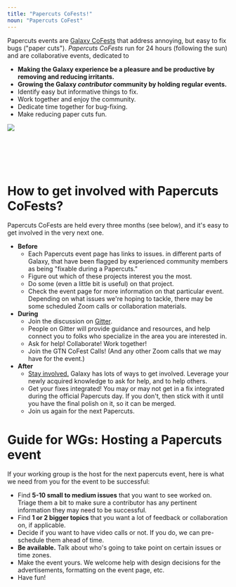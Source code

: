 ```yaml
---
title: "Papercuts CoFests!"
noun: "Papercuts CoFest"
---
```


Papercuts events are [Galaxy CoFests](/events/cofests/) that address annoying, but easy to fix bugs ("paper cuts"). _Papercuts CoFests_ run for 24 hours (following the sun) and are collaborative events, dedicated to

-   **Making the Galaxy experience be a pleasure and be productive by removing and reducing irritants.**
-   **Growing the Galaxy _contributor_ community by holding regular events.**
-   Identify easy but informative things to fix.
-   Work together and enjoy the community.
-   Dedicate time together for bug-fixing.
-   Make reducing paper cuts fun.

<div class="text-center img-sizer autowidth" style="height: 6rem">

![](/images/galaxy-logos/papercuts.png)

</div>

# How to get involved with Papercuts CoFests?

Papercuts CoFests are held every three months (see below), and it's easy to get involved in the very next one.

-   **Before**
    -   Each Papercuts event page has links to issues. in different parts of Galaxy, that have been flagged by experienced community members as being "fixable during a Papercuts."
    -   Figure out which of these projects interest you the most.
    -   Do some (even a little bit is useful) on that project.
    -   Check the event page for more information on that particular event. Depending on what issues we're hoping to tackle, there may be some scheduled Zoom calls or collaboration materials.
-   **During**
    -   Join the discussion on [Gitter](https://gitter.im/galaxyproject/Lobby).
    -   People on Gitter will provide guidance and resources, and help connect you to folks who specialize in the area you are interested in.
    -   Ask for help! Collaborate! Work together!
    -   Join the GTN CoFest Calls! (And any other Zoom calls that we may have for the event.)
-   **After**
    -   [Stay involved.](https://galaxyproject.org/community/contributing/) Galaxy has lots of ways to get involved. Leverage your newly acquired knowledge to ask for help, and to help others.
    -   Get your fixes integrated! You may or may not get in a fix integrated during the official Papercuts day. If you don't, then stick with it until you have the final polish on it, so it can be merged.
    -   Join us again for the next Papercuts.

# Guide for WGs: Hosting a Papercuts event

If your working group is the host for the next papercuts event, here is what we need from you for the event to be successful:

-   Find **5-10 small to medium issues** that you want to see worked on. Triage them a bit to make sure a contributor has any pertinent information they may need to be successful.
-   Find **1 or 2 bigger topics** that you want a lot of feedback or collaboration on, if applicable.
-   Decide if you want to have video calls or not. If you do, we can pre-schedule them ahead of time.
-   **Be available.** Talk about who's going to take point on certain issues or time zones.
-   Make the event yours. We welcome help with design decisions for the advertisements, formatting on the event page, etc.
-   Have fun!
